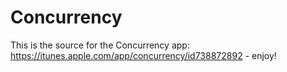 Concurrency
===========

This is the source for the Concurrency app: https://itunes.apple.com/app/concurrency/id738872892 - enjoy!
